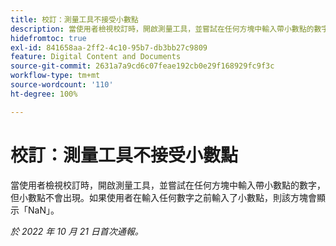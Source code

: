 ```yaml
---
title: 校訂：測量工具不接受小數點
description: 當使用者檢視校訂時，開啟測量工具，並嘗試在任何方塊中輸入帶小數點的數字，但小數點不會出現。如果使用者在輸入任何數字之前輸入了小數點，則該方塊會顯示 NaN。
hidefromtoc: true
exl-id: 841658aa-2ff2-4c10-95b7-db3bb27c9809
feature: Digital Content and Documents
source-git-commit: 2631a7a9cd6c07feae192cb0e29f168929fc9f3c
workflow-type: tm+mt
source-wordcount: '110'
ht-degree: 100%

---
```


# 校訂：測量工具不接受小數點

<!--Requested article.This article is on the WF and WFP TOC. -->

當使用者檢視校訂時，開啟測量工具，並嘗試在任何方塊中輸入帶小數點的數字，但小數點不會出現。如果使用者在輸入任何數字之前輸入了小數點，則該方塊會顯示「NaN」。

_於 2022 年 10 月 21 日首次通報。_
